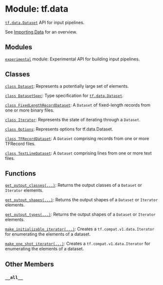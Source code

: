 <div itemscope itemtype="http://developers.google.com/ReferenceObject">
<meta itemprop="name" content="tf.data" />
<meta itemprop="path" content="Stable" />
<meta itemprop="property" content="__all__"/>
</div>

# Module: tf.data

<a href="../tf/data/Dataset.md"><code>tf.data.Dataset</code></a> API for input pipelines.

See [Importing Data](https://tensorflow.org/guide/datasets) for an overview.

## Modules

[`experimental`](../tf/data/experimental.md) module: Experimental API for building input pipelines.

## Classes

[`class Dataset`](../tf/data/Dataset.md): Represents a potentially large set of elements.

[`class DatasetSpec`](../tf/data/DatasetSpec.md): Type specification for <a href="../tf/data/Dataset.md"><code>tf.data.Dataset</code></a>.

[`class FixedLengthRecordDataset`](../tf/data/FixedLengthRecordDataset.md): A `Dataset` of fixed-length records from one or more binary files.

[`class Iterator`](../tf/data/Iterator.md): Represents the state of iterating through a `Dataset`.

[`class Options`](../tf/data/Options.md): Represents options for tf.data.Dataset.

[`class TFRecordDataset`](../tf/data/TFRecordDataset.md): A `Dataset` comprising records from one or more TFRecord files.

[`class TextLineDataset`](../tf/data/TextLineDataset.md): A `Dataset` comprising lines from one or more text files.

## Functions

[`get_output_classes(...)`](../tf/data/get_output_classes.md): Returns the output classes of a `Dataset` or `Iterator` elements.

[`get_output_shapes(...)`](../tf/data/get_output_shapes.md): Returns the output shapes of a `Dataset` or `Iterator` elements.

[`get_output_types(...)`](../tf/data/get_output_types.md): Returns the output shapes of a `Dataset` or `Iterator` elements.

[`make_initializable_iterator(...)`](../tf/data/make_initializable_iterator.md): Creates a `tf.compat.v1.data.Iterator` for enumerating the elements of a dataset.

[`make_one_shot_iterator(...)`](../tf/data/make_one_shot_iterator.md): Creates a `tf.compat.v1.data.Iterator` for enumerating the elements of a dataset.

## Other Members

<h3 id="__all__"><code>__all__</code></h3>

